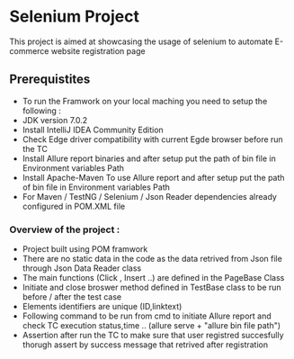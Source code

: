 # Selenium Project   
This project is aimed at showcasing the usage of selenium to automate E-commerce website registration page
## Prerequistites 
* To run the Framwork on your local maching you need to setup the following :
* JDK version 7.0.2
* Install IntelliJ IDEA Community Edition
* Check Edge driver compatibility with current Egde browser before run the TC 
* Install Allure report binaries and after setup put the path of bin file in Environment variables Path
* Install Apache-Maven To use Allure report and after setup put the path of bin file in Environment variables Path
* For Maven / TestNG / Selenium / Json Reader dependencies already configured in POM.XML file
  
### Overview of the project :
   * Project built using POM framwork 
   * There are no static data in the code as the data retrived from Json file through Json Data Reader class
   * The main functions (Click , Insert ..) are defined in the PageBase Class 
   * Initiate and close broswer method defined in TestBase class to be run before / after the test case
   * Elements identifiers are unique (ID,linktext) 
   * Following command to be run from cmd to initiate Allure report and check TC execution status,time .. (allure serve + "allure bin file path")
   * Assertion after run the TC to make sure that user registred succesfully thorugh assert by success message that retrived after registration
     
